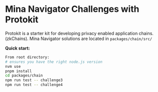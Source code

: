 # Mina Navigator Challenges with Protokit

Protokit is a starter kit for developing privacy enabled application chains. (zkChains).  Mina Navigator solutions are located in `packages/chain/src/`

**Quick start:**

```zsh
From root directory:
# ensures you have the right node.js version
nvm use
pnpm install
cd packages/chain
npm run test -- challenge3
npm run test -- challenge4
```

